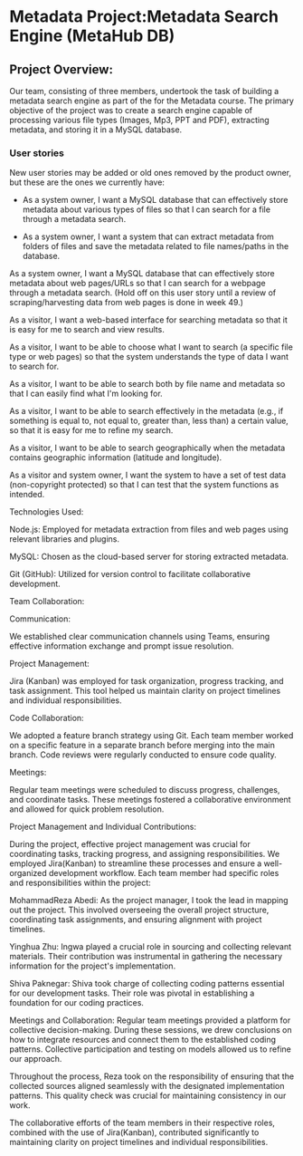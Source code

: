 # Metadata Project:Metadata Search Engine (MetaHub DB)  

 
## Project Overview: 
Our team, consisting of three members, undertook the task of building a metadata search engine as part of the for the Metadata course. The primary objective of the project was to create a search engine capable of processing various file types (Images, Mp3, PPT and PDF), extracting metadata, and storing it in a MySQL database. 
 
### User stories 
New user stories may be added or old ones removed by the product owner, but these are the ones we currently have: 
- As a system owner, I want a MySQL database that can effectively store metadata about various types of files so that I can search for a file through a metadata search. 

- As a system owner, I want a system that can extract metadata from folders of files and save the metadata related to file names/paths in the database. 

 As a system owner, I want a MySQL database that can effectively store metadata about web pages/URLs so that I can search for a webpage through a metadata search. (Hold off on this user story until a review of scraping/harvesting data from web pages is done in week 49.) 

As a visitor, I want a web-based interface for searching metadata so that it is easy for me to search and view results. 

 As a visitor, I want to be able to choose what I want to search (a specific file type or web pages) so that the system understands the type of data I want to search for. 

As a visitor, I want to be able to search both by file name and metadata so that I can easily find what I'm looking for. 

 As a visitor, I want to be able to search effectively in the metadata (e.g., if something is equal to, not equal to, greater than, less than) a certain value, so that it is easy for me to refine my search. 

 As a visitor, I want to be able to search geographically when the metadata contains geographic information (latitude and longitude). 

 As a visitor and system owner, I want the system to have a set of test data (non-copyright protected) so that I can test that the system functions as intended. 

 

 

Technologies Used: 

Node.js: Employed for metadata extraction from files and web pages using relevant libraries and plugins. 

MySQL: Chosen as the cloud-based server for storing extracted metadata. 

Git (GitHub): Utilized for version control to facilitate collaborative development. 

 

 

Team Collaboration: 

Communication: 

We established clear communication channels using Teams, ensuring effective information exchange and prompt issue resolution. 

 

 

 

Project Management: 

Jira (Kanban) was employed for task organization, progress tracking, and task assignment. This tool helped us maintain clarity on project timelines and individual responsibilities. 

 

 

 

Code Collaboration: 

We adopted a feature branch strategy using Git. Each team member worked on a specific feature in a separate branch before merging into the main branch. Code reviews were regularly conducted to ensure code quality. 

 

Meetings: 

Regular team meetings were scheduled to discuss progress, challenges, and coordinate tasks. These meetings fostered a collaborative environment and allowed for quick problem resolution. 

 

Project Management and Individual Contributions: 

During the project, effective project management was crucial for coordinating tasks, tracking progress, and assigning responsibilities. We employed Jira(Kanban) to streamline these processes and ensure a well-organized development workflow. Each team member had specific roles and responsibilities within the project: 

 
 

MohammadReza Abedi: As the project manager, I took the lead in mapping out the project. This involved overseeing the overall project structure, coordinating task assignments, and ensuring alignment with project timelines. 

Yinghua Zhu: Ingwa played a crucial role in sourcing and collecting relevant materials. Their contribution was instrumental in gathering the necessary information for the project's implementation. 

Shiva Paknegar: Shiva took charge of collecting coding patterns essential for our development tasks. Their role was pivotal in establishing a foundation for our coding practices. 

Meetings and Collaboration: Regular team meetings provided a platform for collective decision-making. During these sessions, we drew conclusions on how to integrate resources and connect them to the established coding patterns. Collective participation and testing on models allowed us to refine our approach. 

 

Throughout the process, Reza took on the responsibility of ensuring that the collected sources aligned seamlessly with the designated implementation patterns. This quality check was crucial for maintaining consistency in our work. 

The collaborative efforts of the team members in their respective roles, combined with the use of Jira(Kanban), contributed significantly to maintaining clarity on project timelines and individual responsibilities. 